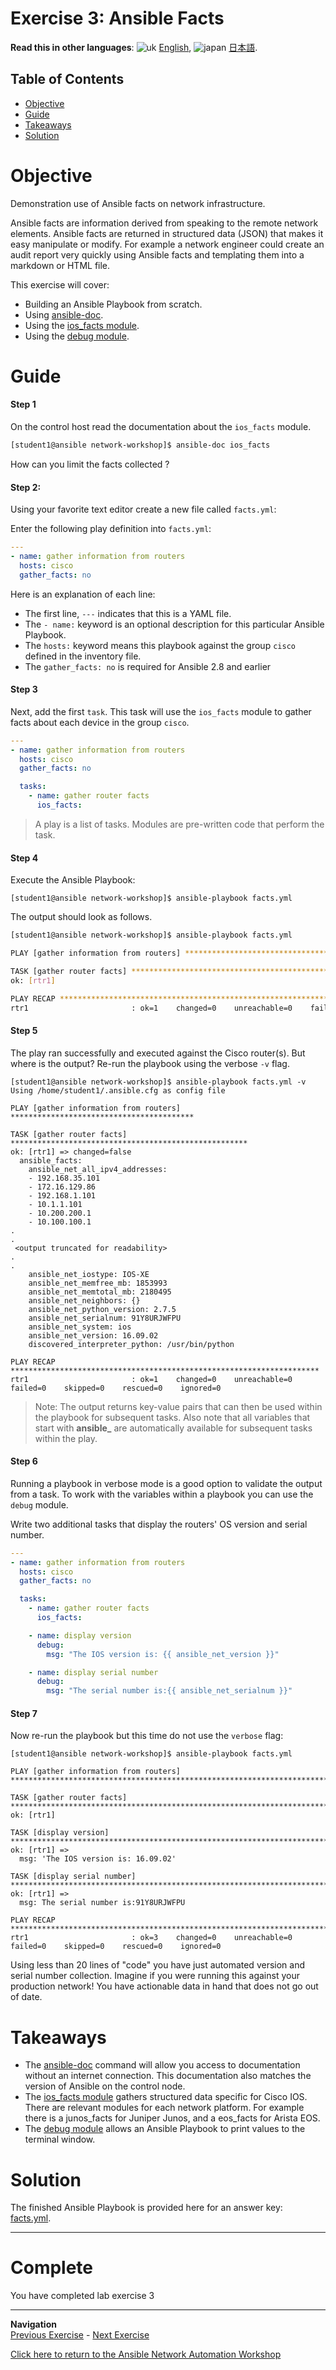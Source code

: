 # Exercise 3: Ansible Facts

**Read this in other languages**: ![uk](../../../images/uk.png) [English](README.md),  ![japan](../../../images/japan.png) [日本語](README.ja.md).

## Table of Contents

- [Objective](#objective)
- [Guide](#guide)
- [Takeaways](#takeaways)
- [Solution](#solution)

# Objective

Demonstration use of Ansible facts on network infrastructure.

Ansible facts are information derived from speaking to the remote network elements.  Ansible facts are returned in structured data (JSON) that makes it easy manipulate or modify.  For example a network engineer could create an audit report very quickly using Ansible facts and templating them into a markdown or HTML file.

This exercise will cover:
- Building an Ansible Playbook from scratch.
- Using [ansible-doc](https://docs.ansible.com/ansible/latest/cli/ansible-doc.html).
- Using the [ios_facts module](https://docs.ansible.com/ansible/latest/modules/ios_facts_module.html).
- Using the [debug module](https://docs.ansible.com/ansible/latest/modules/debug_module.html).

# Guide

#### Step 1

On the control host read the documentation about the `ios_facts` module.

```bash
[student1@ansible network-workshop]$ ansible-doc ios_facts
```

How can you limit the facts collected ?


#### Step 2:

Using your favorite text editor create a new file called `facts.yml`:  

Enter the following play definition into `facts.yml`:

```yaml
---
- name: gather information from routers
  hosts: cisco
  gather_facts: no
```

Here is an explanation of each line:
- The first line, `---` indicates that this is a YAML file.
- The `- name:` keyword is an optional description for this particular Ansible Playbook.
- The `hosts:` keyword means this playbook against the group `cisco` defined in the inventory file.
- The `gather_facts: no` is required for Ansible 2.8 and earlier


#### Step 3

Next, add the first `task`. This task will use the `ios_facts` module to gather facts about each device in the group `cisco`.


```yaml
---
- name: gather information from routers
  hosts: cisco
  gather_facts: no

  tasks:
    - name: gather router facts
      ios_facts:
```

>A play is a list of tasks. Modules are pre-written code that perform the task.

#### Step 4

Execute the Ansible Playbook:

```
[student1@ansible network-workshop]$ ansible-playbook facts.yml
```

The output should look as follows.

```bash
[student1@ansible network-workshop]$ ansible-playbook facts.yml

PLAY [gather information from routers] *****************************************

TASK [gather router facts] *****************************************************
ok: [rtr1]

PLAY RECAP ******************************************************************************************************************
rtr1                       : ok=1    changed=0    unreachable=0    failed=0    skipped=0    rescued=0    ignored=0
```


#### Step 5

The play ran successfully and executed against the Cisco router(s). But where is the output? Re-run the playbook using the verbose `-v` flag.


```
[student1@ansible network-workshop]$ ansible-playbook facts.yml -v
Using /home/student1/.ansible.cfg as config file

PLAY [gather information from routers] *****************************************

TASK [gather router facts] *****************************************************
ok: [rtr1] => changed=false
  ansible_facts:
    ansible_net_all_ipv4_addresses:
    - 192.168.35.101
    - 172.16.129.86
    - 192.168.1.101
    - 10.1.1.101
    - 10.200.200.1
    - 10.100.100.1
.
.
 <output truncated for readability>
.
.
    ansible_net_iostype: IOS-XE
    ansible_net_memfree_mb: 1853993
    ansible_net_memtotal_mb: 2180495
    ansible_net_neighbors: {}
    ansible_net_python_version: 2.7.5
    ansible_net_serialnum: 91Y8URJWFPU
    ansible_net_system: ios
    ansible_net_version: 16.09.02
    discovered_interpreter_python: /usr/bin/python

PLAY RECAP *********************************************************************
rtr1                       : ok=1    changed=0    unreachable=0    failed=0    skipped=0    rescued=0    ignored=0
```


> Note: The output returns key-value pairs that can then be used within the playbook for subsequent tasks. Also note that all variables that start with **ansible_** are automatically available for subsequent tasks within the play.

#### Step 6

Running a playbook in verbose mode is a good option to validate the output from a task. To work with the variables within a playbook you can use the `debug` module.

Write two additional tasks that display the routers' OS version and serial number.

<!-- {% raw %} -->
``` yaml
---
- name: gather information from routers
  hosts: cisco
  gather_facts: no

  tasks:
    - name: gather router facts
      ios_facts:

    - name: display version
      debug:
        msg: "The IOS version is: {{ ansible_net_version }}"

    - name: display serial number
      debug:
        msg: "The serial number is:{{ ansible_net_serialnum }}"
```
<!-- {% endraw %} -->


#### Step 7

Now re-run the playbook but this time do not use the `verbose` flag:

```
[student1@ansible network-workshop]$ ansible-playbook facts.yml

PLAY [gather information from routers] **************************************************************************************

TASK [gather router facts] **************************************************************************************************
ok: [rtr1]

TASK [display version] ******************************************************************************************************
ok: [rtr1] =>
  msg: 'The IOS version is: 16.09.02'

TASK [display serial number] ************************************************************************************************
ok: [rtr1] =>
  msg: The serial number is:91Y8URJWFPU

PLAY RECAP ******************************************************************************************************************
rtr1                       : ok=3    changed=0    unreachable=0    failed=0    skipped=0    rescued=0    ignored=0
```


Using less than 20 lines of "code" you have just automated version and serial number collection. Imagine if you were running this against your production network! You have actionable data in hand that does not go out of date.

# Takeaways

- The [ansible-doc](https://docs.ansible.com/ansible/latest/cli/ansible-doc.html) command will allow you access to documentation without an internet connection.  This documentation also matches the version of Ansible on the control node.
- The [ios_facts module](https://docs.ansible.com/ansible/latest/modules/ios_config_module.html) gathers structured data specific for Cisco IOS.  There are relevant modules for each network platform.  For example there is a junos_facts for Juniper Junos, and a eos_facts for Arista EOS.
- The [debug module](https://docs.ansible.com/ansible/latest/modules/debug_module.html) allows an Ansible Playbook to print values to the terminal window.


# Solution

The finished Ansible Playbook is provided here for an answer key: [facts.yml](facts.yml).

---

# Complete

You have completed lab exercise 3

----
**Navigation**
<br>
[Previous Exercise](../2-first-playbook) - [Next Exercise](../4-jinja)

[Click here to return to the Ansible Network Automation Workshop](../README.md)
